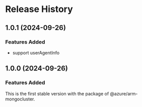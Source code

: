 # Release History
    
## 1.0.1 (2024-09-26)

### Features Added
- support userAgentInfo

## 1.0.0 (2024-09-26)

### Features Added

This is the first stable version with the package of @azure/arm-mongocluster.
